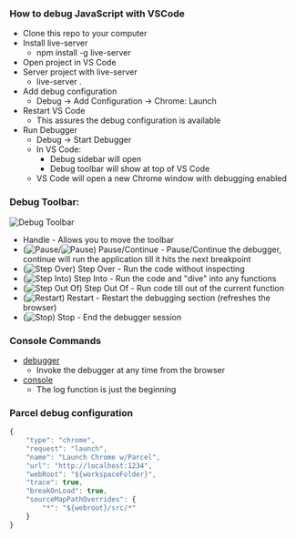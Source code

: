 ### How to debug JavaScript with VSCode
* Clone this repo to your computer
* Install live-server
    * npm install -g live-server
* Open project in VS Code
* Server project with live-server
    * live-server .
* Add debug configuration
    * Debug -> Add Configuration -> Chrome: Launch
* Restart VS Code
    * This assures the debug configuration is available
* Run Debugger
    * Debug -> Start Debugger  
    * In VS Code:
        * Debug sidebar will open 
        * Debug toolbar will show at top of VS Code  
    * VS Code will open a new Chrome window with debugging enabled
        
### Debug Toolbar:  
![Debug Toolbar](/img/debug-toolbar.png)
* Handle - Allows you to move the toolbar
* (![Pause](/img/debug-toolbar-pause.png)/![Pause](/img/debug-toolbar-continue.png)) Pause/Continue - Pause/Continue the debugger, continue will run the application till it hits the next breakpoint
* (![Step Over](/img/debug-toolbar-stepover.png)) Step Over - Run the code without inspecting
* (![Step Into](/img/debug-toolbar-stepinto.png)) Step Into - Run the code and "dive" into any functions
* (![Step Out Of](/img/debug-toolbar-stepoutof.png)) Step Out Of - Run code till out of the current function
* (![Restart](/img/debug-toolbar-restart.png)) Restart - Restart the debugging section (refreshes the browser)
* (![Stop](/img/debug-toolbar-stop.png)) Stop - End the debugger session

### Console Commands
* [debugger](https://developer.mozilla.org/en-US/docs/Web/JavaScript/Reference/Statements/debugger)
    * Invoke the debugger at any time from the browser
* [console](https://developer.mozilla.org/en-US/docs/Web/API/Console)
    * The log function is just the beginning

### Parcel debug configuration
```javascript
{
    "type": "chrome",
    "request": "launch",
    "name": "Launch Chrome w/Parcel",
    "url": "http://localhost:1234",
    "webRoot": "${workspaceFolder}",
    "trace": true,
    "breakOnLoad": true,
    "sourceMapPathOverrides": {
        "*": "${webroot}/src/*"
    }
}
```

